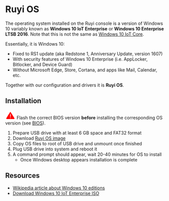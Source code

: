 # Ruyi OS

The operating system installed on the Ruyi console is a version of Windows 10 variably known as __Windows 10 IoT Enterprise__ or __Windows 10 Enterprise LTSB 2016__.  Note that this is not the same as [Windows 10 IoT Core](https://developer.microsoft.com/en-us/windows/iot).

Essentially, it is Windows 10:

* Fixed to RS1 update (aka Redstone 1, Anniversary Update, version 1607)
* With security features of Windows 10 Enterprise (i.e. AppLocker, Bitlocker, and Device Guard)
* Without Microsoft Edge, Store, Cortana, and apps like Mail, Calendar, etc.

Together with our configuration and drivers it is __Ruyi OS__.

## Installation

![](/docs/img/warning.png) Flash the correct BIOS version __before__ installing the corresponding OS version (see [BIOS](bios.md)).

1. Prepare USB drive with at least 6 GB space and FAT32 format
1. Download [Ruyi OS image](http://dev.playruyi.com/uservices)
1. Copy OS files to root of USB drive and unmount once finished
1. Plug USB drive into system and reboot it
1. A command prompt should appear, wait 20-40 minutes for OS to install
    - Once Windows desktop appears installation is complete

## Resources

* [Wikipedia article about Windows 10 editions](https://en.wikipedia.org/wiki/Windows_10_editions)
* [Download Windows 10 IoT Enterprise ISO](https://www.microsoft.com/en-us/evalcenter/evaluate-windows-10-enterprise)

